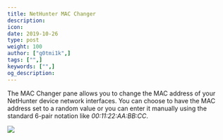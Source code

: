 ```yaml
---
title: NetHunter MAC Changer
description:
icon:
date: 2019-10-26
type: post
weight: 100
author: ["g0tmi1k",]
tags: ["",]
keywords: ["",]
og_description:
---
```


The MAC Changer pane allows you to change the MAC address of your NetHunter device network interfaces. You can choose to have the MAC address set to a random value or you can enter it manually using the standard 6-pair notation like _00:11:22:AA:BB:CC_.

![](/docs/nethunter/images/nethunter-macchanger.png)
